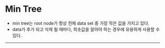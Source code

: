 # Min Tree
* min tree는 root node가 항상 전체 data set 중 가장 작은 값을 가지고 있다.
* data가 추가 되고 삭제 될 때마다, 최솟값을 알아야 하는 경우에 유용하게 사용할 수 있다.
- - -
